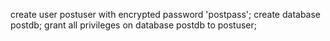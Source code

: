 create user postuser with encrypted password 'postpass';
create database postdb;
grant all privileges on database postdb to postuser;

